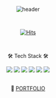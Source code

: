 
<div align="center">

![header](https://capsule-render.vercel.app/api?type=transparent&color=gradient&text=Chorong%20Han&fontColor=37352f&fontAlignY=30&fontSize=40&height=100&animation=blinking&desc=당신이%20하는%20일을%20믿으세요✨%20&descAlignY=60)

<br/>

[![Hits](https://hits.seeyoufarm.com/api/count/incr/badge.svg?url=https%3A%2F%2Fgithub.com%2Fhanchorong&count_bg=%23FFECEC&title_bg=%23EA9090&icon=&icon_color=%23FFECEC&title=hits&edge_flat=false)](https://hits.seeyoufarm.com)

<br/>

<p align="center">🛠 Tech Stack 🛠</p>

<div align="center">
<img src="https://img.shields.io/badge/HTML-E34F26?style=flat&logo=html5&logoColor=white"/>
<img src="https://img.shields.io/badge/CSS-1572B6?style=flat&logo=CSS3&logoColor=white"/>
<img src="https://img.shields.io/badge/JQuery-0769AD?style=flat&logo=JQuery&logoColor=white"/>
<img src="https://img.shields.io/badge/Javascript-F7DF1E?style=flat&logo=Javascript&logoColor=white"/>
<img src="https://img.shields.io/badge/React-61DAFB?style=flat&logo=React&logoColor=white"/>
<img src="https://img.shields.io/badge/Node.js-339933?style=flat&logo=Node.js&logoColor=white"/>
</div>

<br/>

<p align="center">🚀 <a href="https://choronghan.notion.site/HAN-456115c5e0e049eb95f53220fd348ffd">PORTFOLIO</a></p>

<br/>

</div>
